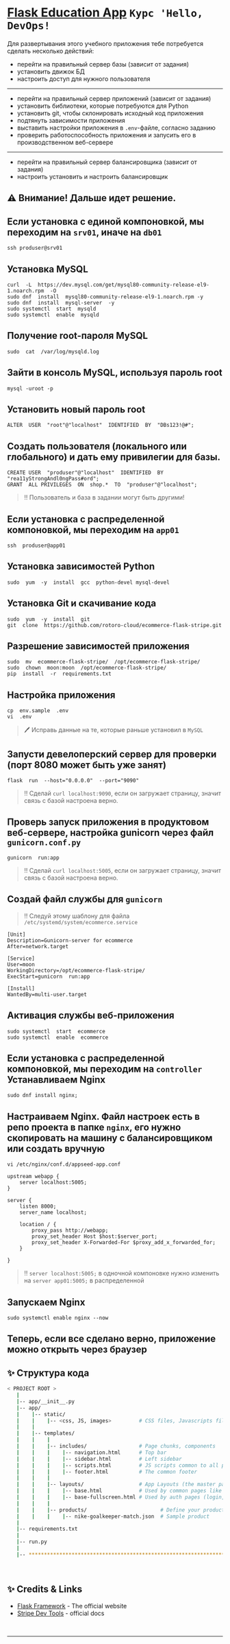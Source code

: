 # [Flask Education App](https://rotor.cloud/) `Курс 'Hello, DevOps!`

Для развертывания этого учебного приложения тебе потребуется сделать несколько действий:

- перейти на правильный сервер базы (зависит от задания)
- установить движок БД
- настроить доступ для нужного пользователя
---
- перейти на правильный сервер приложений (зависит от задания)
- установить библиотеки, которые потребуются для Python
- установить git, чтобы склонировать исходный код приложения
- подтянуть зависимости приложения
- выставить настройки приложения в `.env`-файле, согласно заданию
- проверить работоспособность приложения и запусить его в производственном веб-сервере
---
- перейти на правильный сервер балансировщика (зависит от задания)
- настроить установить и настроить балансировщик


## ⚠️ Внимание! Дальше идет решение.


Если установка с единой компоновкой, мы переходим на `srv01`, иначе на `db01`
---

```
ssh produser@srv01
```

Установка MySQL
---

```
curl  -L  https://dev.mysql.com/get/mysql80-community-release-el9-1.noarch.rpm  -O
sudo dnf  install  mysql80-community-release-el9-1.noarch.rpm -y
sudo dnf  install  mysql-server  -y
sudo systemctl  start  mysqld
sudo systemctl  enable  mysqld
```

Получение root-пароля MySQL
---

```
sudo  cat  /var/log/mysqld.log
```

Зайти в консоль MySQL, используя пароль root
---

```
mysql -uroot -p
```

Установить новый пароль root
---

```
ALTER  USER  "root"@"localhost"  IDENTIFIED  BY  "DBs123!@#";
```

Создать пользователя (локального или глобального) и дать ему привилегии для базы. 
---

```
CREATE USER  "produser"@"localhost"  IDENTIFIED  BY  "rea11yStrongAndl0ngPass#ord";
GRANT  ALL PRIVILEGES  ON  shop.*  TO  "produser"@"localhost";
```

>‼️ Пользователь и база в задании могут быть другими!


Если установка с распределенной компоновкой, мы переходим на `app01`
---

```
ssh  produser@app01
```


Установка зависимостей Python
---

```
sudo  yum  -y  install  gcc  python-devel mysql-devel 
```

Установка Git и скачивание кода
---

```
sudo  yum  -y  install  git 
git  clone  https://github.com/rotoro-cloud/ecommerce-flask-stripe.git
```

Разрешение зависимостей приложения
---

```
sudo  mv  ecommerce-flask-stripe/  /opt/ecommerce-flask-stripe/
sudo  chown  moon:moon  /opt/ecommerce-flask-stripe/
pip  install  -r  requirements.txt
```

Настройка приложения
---

```
cp  env.sample  .env
vi  .env
```

>🖊️ Исправь данные на те, которые раньше установил в `MySQL`

Запусти девелоперский сервер для проверки (порт 8080 может быть уже занят)
---

```
flask  run  --host="0.0.0.0"  --port="9090"
```

>‼️ Сделай `curl localhost:9090`, если он загружает страницу, значит связь с базой настроена верно.

Проверь запуск приложения в продуктовом веб-сервере, настройка gunicorn через файл `gunicorn.conf.py`
---

```
gunicorn  run:app
```

>‼️ Сделай `curl localhost:5005`, если он загружает страницу, значит связь с базой настроена верно.

Создай файл службы для `gunicorn`
---

>‼️ Следуй этому шаблону для файла `/etc/systemd/system/ecommerce.service`
```
[Unit]
Description=Gunicorn-server for ecommerce
After=network.target

[Service]
User=moon
WorkingDirectory=/opt/ecommerce-flask-stripe/
ExecStart=gunicorn  run:app

[Install]
WantedBy=multi-user.target
```

Активация службы веб-приложения
---

```
sudo systemctl  start  ecommerce
sudo systemctl  enable  ecommerce
```

Если установка с распределенной компоновкой, мы переходим на `controller`
Устанавливаем Nginx
---

```
sudo dnf install nginx;
```

Настраиваем Nginx. Файл настроек есть в репо проекта в папке `nginx`, его нужно скопировать на машину с балансировщиком или создать вручную
---

`vi /etc/nginx/conf.d/appseed-app.conf`

```
upstream webapp {
    server localhost:5005;
}

server {
    listen 8000;
    server_name localhost;

    location / {
        proxy_pass http://webapp;
        proxy_set_header Host $host:$server_port;
        proxy_set_header X-Forwarded-For $proxy_add_x_forwarded_for;
    }

}
```
>‼️ `server localhost:5005;` в одночной компоновке нужно изменить на `server app01:5005;` в распределенной

Запускаем Nginx
---

```
sudo systemctl enable nginx --now
```

## Теперь, если все сделано верно, приложение можно открыть через браузер



## ✨ Структура кода

```bash
< PROJECT ROOT >
   |
   |-- app/__init__.py
   |-- app/
   |    |-- static/
   |    |    |-- <css, JS, images>         # CSS files, Javascripts files
   |    |
   |    |-- templates/
   |    |    |
   |    |    |-- includes/                 # Page chunks, components
   |    |    |    |-- navigation.html      # Top bar
   |    |    |    |-- sidebar.html         # Left sidebar
   |    |    |    |-- scripts.html         # JS scripts common to all pages
   |    |    |    |-- footer.html          # The common footer
   |    |    |
   |    |    |-- layouts/                  # App Layouts (the master pages)
   |    |    |    |-- base.html            # Used by common pages like index, UI
   |    |    |    |-- base-fullscreen.html # Used by auth pages (login, register)
   |    |    |
   |    |    |-- products/                        # Define your products here
   |    |    |    |-- nike-goalkeeper-match.json  # Sample product
   |
   |-- requirements.txt
   |
   |-- run.py
   |
   |-- ************************************************************************
```

<br />

## ✨ Credits & Links

- [Flask Framework](https://www.palletsprojects.com/p/flask/) - The official website
- [Stripe Dev Tools](https://stripe.com/docs/development) - official docs

<br />

---
